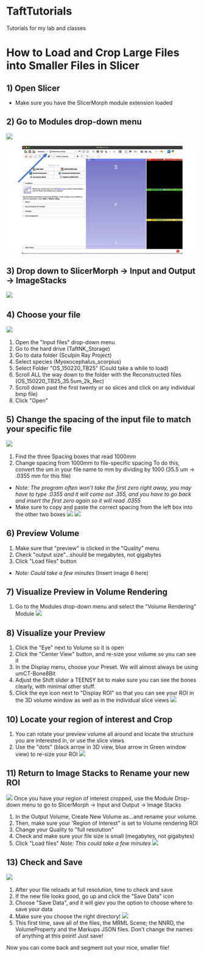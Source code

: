 # TaftTutorials
Tutorials for my lab and classes

# How to Load and Crop Large Files into Smaller Files in Slicer

## 1) Open Slicer
- Make sure you have the SlicerMorph module extension loaded

## 2) Go to Modules drop-down menu
![](FHLTTW_01)

<img src ="https://raw.githubusercontent.com/Natalia-Taft/TaftTutorials/main/TutorialImages/FHLTTW_01.png">

## 3) Drop down to SlicerMorph -> Input and Output -> ImageStacks
![](FHLTTW_02)

## 4) Choose your file
![](FHLTTW_03)
1) Open the "Input files" drop-down menu
1) Go to the hard drive (TaftNK_Storage)
2) Go to data folder (Sculpin Ray Project)
3) Select species (Myoxocephalus_scorpius)
4) Select Folder "OS_150220_TB25"
(Could take a while to load)
5) Scroll ALL the way down to the folder with the Reconstructed files (OS_150220_TB25_35.5um_2k_Rec)
6) Scroll down past the first twenty or so slices and click on any individual bmp file)
7) Click "Open"

## 5) Change the spacing of the input file to match your specific file
![](FHLTTW_04) 
1) Find the three Spacing boxes that read 1000mm
2) Change spacing from 1000mm to file-specific spacing To do this, convert the um in your file name to mm by dividing by 1000 (35.5 um -> .0355 mm for this file)
- *Note: The program often won't take the first zero right away, you may have to type .0355 and it will come out .355, and you have to go back and insert the first zero again so it will read .0355*
-  Make sure to copy and paste the correct spacing from the left box into the other two boxes
![](FHLTTW_05) 
![](FHLTTW_06) 

## 6) Preview Volume
1) Make sure that "preview" is clicked in the "Quality" menu
2) Check "output size"...should be megabytes, not gigabytes
3) Click "Load files" button
- *Note: Could take a few minutes*
(Insert image 6 here)

## 7) Visualize Preview in Volume Rendering
1) Go to the Modules drop-down menu and select the "Volume Rendering" Module
![](FHLTTW_07) 


## 8) Visualize your Preview
1) Click the "Eye" next to Volume so it is open
2) Click the "Center View" button, and re-size your volume so you can see it
3) In the Display menu, choose your Preset. We will almost always be using umCT-Bone8Bit
4) Adjust the Shift slider a TEENSY bit to make sure you can see the bones clearly, with minimal other stuff.
5) Click the eye icon next to "Display ROI" so that you can see your ROI in the 3D volume window as well as in the individual slice views
![](FHLTTW_08) 

## 10) Locate your region of interest and Crop
1) You can rotate your preview volume all around and locate the structure you are interested in, or use the slice views
2) Use the "dots" (black arrow in 3D view, blue arrow in Green window view) to re-size your ROI 
![](FHLTTW_09) 

## 11) Return to Image Stacks to Rename your new ROI
![](FHLTTW_10) 
Once you have your region of interest cropped, use the Module Drop-down menu to go to 
SlicerMorph -> Input and Output -> Image Stacks
1)  In the Output Volume, Create New Volume as...and rename your volume. 
2) Then, make sure your 'Region of Interest" is set to Volume rendering ROI
3) Change your Quality to "full resolution"
4) Check and make sure your file size is small (megabytes, not gigabytes)
5) Click "Load files"
*Note: This could take a few minutes*
![](FHLTTW_11) 

## 13) Check and Save
![](FHLTTW_12) 
1) After your file reloads at full resolution, time to check and save
2) If the new file looks good, go up and click the "Save Data" icon
3) Choose "Save Data", and it will giev you the option to choose where to save your data
4) Make sure you choose the right directory!
![](FHLTTW_13) 
5) This first time, save all of the files, the MRML Scene; the NNRD, the VolumeProperty and the Markups JSON files. 
Don't change the names of anything at this point! Just save!

Now you can come back and segment out your nice, smaller file!
